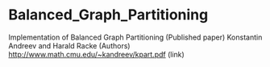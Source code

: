 # Balanced_Graph_Partitioning
Implementation of Balanced Graph Partitioning (Published paper) Konstantin Andreev and Harald Racke (Authors) http://www.math.cmu.edu/~kandreev/kpart.pdf  (link)
